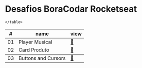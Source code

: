 # Desafios BoraCodar Rocketseat

<table>
        <thead>
            <tr>
                <th>#</th>
                <th>name</th>
                <th>view</th>
            </tr>
        </thead>
        <tbody>
            <tr>
                <td>01</td>
                <td>Player Musical</td>
                <td><a href="desafio 01 player musical">🔗</a></td>
            </tr>
            <tr>
                <td>02</td>
                <td>Card Produto</td>
                <td><a href="02">🔗</a></td>
            </tr>
        </tbody>
            <tr>
                <td>03</td>
                <td>Buttons and Cursors</td>
                <td><a href="03">🔗</a></td>
            </tr>
        
    </table>
